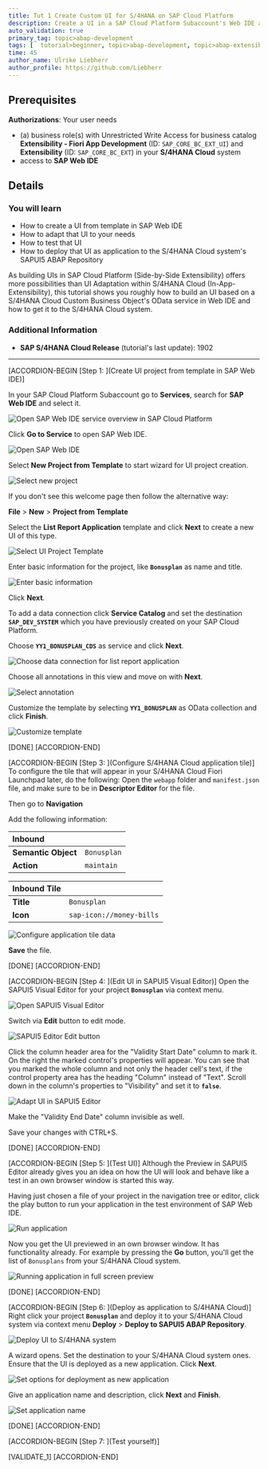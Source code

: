 ```yaml
---
title: Tut 1 Create Custom UI for S/4HANA on SAP Cloud Platform
description: Create a UI in a SAP Cloud Platform Subaccount's Web IDE and deploy it to the S/4HANA system.
auto_validation: true
primary_tag: topic>abap-development
tags: [  tutorial>beginner, topic>abap-development, topic>abap-extensibility ]
time: 45
author_name: Ulrike Liebherr
author_profile: https://github.com/Liebherr
---
```


## Prerequisites
**Authorizations**: Your user needs
- (a) business role(s) with Unrestricted Write Access for business catalog **Extensibility - Fiori App Development** (ID: `SAP_CORE_BC_EXT_UI`) and **Extensibility** (ID: `SAP_CORE_BC_EXT`) in your **S/4HANA Cloud** system
- access to **SAP Web IDE**

## Details
### You will learn
- How to create a UI from template in SAP Web IDE
- How to adapt that UI to your needs
- How to test that UI
- How to deploy that UI as application to the S/4HANA Cloud system's SAPUI5 ABAP Repository

As building UIs in SAP Cloud Platform (Side-by-Side Extensibility) offers more possibilities than UI Adaptation within S/4HANA Cloud (In-App-Extensibility), this tutorial shows you roughly how to build an UI based on a S/4HANA Cloud Custom Business Object's OData service in Web IDE and how to get it to the S/4HANA Cloud system.

### Additional Information
- **SAP S/4HANA Cloud Release** (tutorial's last update): 1902

---

[ACCORDION-BEGIN [Step 1: ](Create UI project from template in SAP Web IDE)]
<!--Start of equal part with abap-custom-ui-communication-arrangement-->
In your SAP Cloud Platform Subaccount go to **Services**, search for **SAP Web IDE** and select it.

![Open SAP Web IDE service overview in SAP Cloud Platform](sapcp_webIDE_serviceTile.png)

Click **Go to Service** to open SAP Web IDE.

![Open SAP Web IDE](sapcp_WebIDE_gotoService.png)

Select **New Project from Template** to start wizard for UI project creation.

![Select new project](webIDE_newProjectFromTemplate.png)

If you don't see this welcome page then follow the alternative way:

 **File** > **New** > **Project from Template**

Select the **List Report Application** template and click **Next** to create a new UI of this type.

![Select UI Project Template](webIDE_newLR_chooseTemplate.png)

Enter basic information for the project, like **`Bonusplan`** as name and title.

![Enter basic information](webIDE_newLR_BasicInfo.png)

Click **Next**.

To add a data connection click **Service Catalog** and set the destination **`SAP_DEV_SYSTEM`** which you have previously created on your SAP Cloud Platform.
<!-- End of equal part with abap-custom-ui-communication-arrangement-->
Choose **`YY1_BONUSPLAN_CDS`** as service and click **Next**.

![Choose data connection for list report application](webIDE_newLR_chooseDataConnection.png)


Choose all annotations in this view and move on with **Next**.

![Select annotation](webIDE_newLR_selectAnnotation.png)

Customize the template by selecting **`YY1_BONUSPLAN`** as OData collection and click **Finish**.

![Customize template](webIDE_newLR_customizeTemplate.png)

[DONE]
[ACCORDION-END]

[ACCORDION-BEGIN [Step 3: ](Configure S/4HANA Cloud application tile)]
To configure the tile that will appear in your S/4HANA Cloud Fiori Launchpad later, do the following:
Open the `webapp` folder and `manifest.json` file, and make sure to be in **Descriptor Editor** for the file.

Then go to **Navigation**

Add the following information:

| Inbound ||
| :------------------ | :-------------------- |
| **Semantic Object** | `Bonusplan`           |
| **Action**          | `maintain`             |

| Inbound Tile ||
| :------------------ | :----------------------- |
| **Title**           | `Bonusplan`              |
| **Icon**            | `sap-icon://money-bills` |

![Configure application tile data](webIDE_LR_configureTileInManifest.png)

**Save** the file.

[DONE]
[ACCORDION-END]

[ACCORDION-BEGIN [Step 4: ](Edit UI in SAPUI5 Visual Editor)]
Open the SAPUI5 Visual Editor for your project **`Bonusplan`** via context menu.

![Open SAPUI5 Visual Editor](webIDE_openSAPUI5editor.png)

Switch via **Edit** button to edit mode.

![SAPUI5 Editor Edit button](WebIDE_SAPUI5_Editor_Edit_button.png)

Click the column header area for the "Validity Start Date" column to mark it. On the right the marked control's properties will appear. You can see that you marked the whole column and not only the header cell's text, if the control property area has the heading "Column" instead of "Text". Scroll down in the column's properties to "Visibility" and set it to **`false`**.

![Adapt UI in SAPUI5 Editor](webIDE_SAPUI5editor_adaptUI.png)

Make the "Validity End Date" column invisible as well.

Save your changes with CTRL+S.

[DONE]
[ACCORDION-END]

[ACCORDION-BEGIN [Step 5: ](Test UI)]
Although the Preview in SAPUI5 Editor already gives you an idea on how the UI will look and behave like a test in an own browser window is started this way.

Having just chosen a file of your project in the navigation tree or editor, click the play button to run your application in the test environment of SAP Web IDE.

![Run application](webIDE_runApplicationButton.png)

Now you get the UI previewed in an own browser window. It has functionality already. For example by pressing the **Go** button, you'll get the list of `Bonusplans` from your S/4HANA Cloud system.

![Running application in full screen preview](webIDE_runningApplication.png)

[DONE]
[ACCORDION-END]

[ACCORDION-BEGIN [Step 6: ](Deploy as application to S/4HANA Cloud)]
Right click your project **`Bonusplan`** and deploy it to your S/4HANA Cloud system via context menu **Deploy** > **Deploy to SAPUI5 ABAP Repository**.

![Deploy UI to S/4HANA system](webIDE_deployToSAPUI5_abapRepository.png)

A wizard opens. Set the destination to your S/4HANA Cloud system ones. Ensure that the UI is deployed as a new application. Click **Next**.

![Set options for deployment as new application](webIDE_deployAsNewApplication.png)

Give an application name and description, click **Next** and **Finish**.

![Set application name](webIDE_deployAddApplicationNameEtc.png)

[DONE]
[ACCORDION-END]

[ACCORDION-BEGIN [Step 7: ](Test yourself)]

[VALIDATE_1]
[ACCORDION-END]
